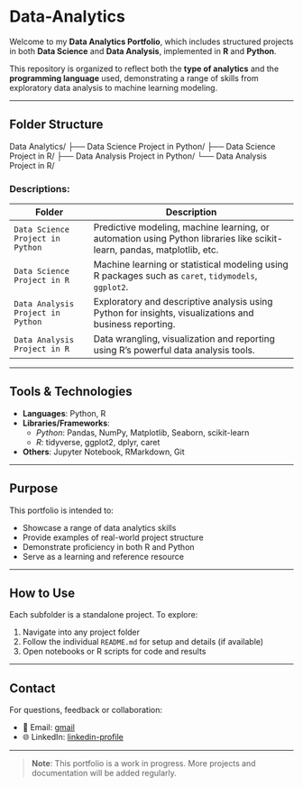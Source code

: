 # Data-Analytics

Welcome to my **Data Analytics Portfolio**, which includes structured projects in both **Data Science** and **Data Analysis**, implemented in **R** and **Python**.

This repository is organized to reflect both the **type of analytics** and the **programming language** used, demonstrating a range of skills from exploratory data analysis to machine learning modeling.

---

## Folder Structure
Data Analytics/
├── Data Science Project in Python/
├── Data Science Project in R/
├── Data Analysis Project in Python/
└── Data Analysis Project in R/


### Descriptions:

| Folder                             | Description |
|------------------------------------|-------------|
| `Data Science Project in Python`   | Predictive modeling, machine learning, or automation using Python libraries like scikit-learn, pandas, matplotlib, etc. |
| `Data Science Project in R`        | Machine learning or statistical modeling using R packages such as `caret`, `tidymodels`, `ggplot2`. |
| `Data Analysis Project in Python`  | Exploratory and descriptive analysis using Python for insights, visualizations and business reporting. |
| `Data Analysis Project in R`       | Data wrangling, visualization and reporting using R’s powerful data analysis tools. |

---

## Tools & Technologies

- **Languages**: Python, R
- **Libraries/Frameworks**:
  - *Python*: Pandas, NumPy, Matplotlib, Seaborn, scikit-learn
  - *R*: tidyverse, ggplot2, dplyr, caret
- **Others**: Jupyter Notebook, RMarkdown, Git

---

## Purpose

This portfolio is intended to:
- Showcase a range of data analytics skills
- Provide examples of real-world project structure
- Demonstrate proficiency in both R and Python
- Serve as a learning and reference resource

---

## How to Use

Each subfolder is a standalone project. To explore:
1. Navigate into any project folder
2. Follow the individual `README.md` for setup and details (if available)
3. Open notebooks or R scripts for code and results

---

## Contact

For questions, feedback or collaboration:
- 📧 Email: [gmail](omarieben7@gmail.com)
- 🌐 LinkedIn: [linkedin-profile](https://www.linkedin.com/in/omarieben/)

---

> **Note**: This portfolio is a work in progress. More projects and documentation will be added regularly.
